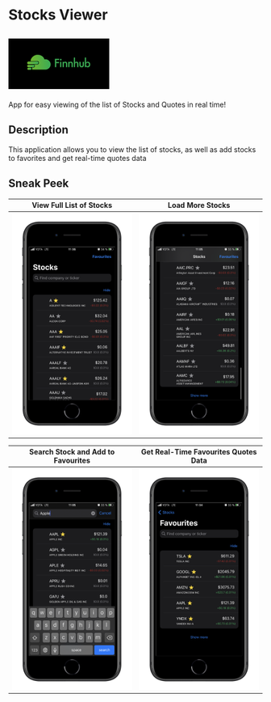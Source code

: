 # Stocks Viewer
[![](images/finnhub-logo.png)](https://finnhub.io)
---
App for easy viewing of the list of Stocks and Quotes in real time!

## Description
This application allows you to view the list of stocks, as well as add stocks to favorites and get real-time quotes data

## Sneak Peek
View Full List of Stocks | Load More Stocks
:-----------------------:|:-------------:
![](images/stocks.png) | ![](images/show-more.png)

Search Stock and Add to Favourites |  Get Real-Time Favourites Quotes Data
:---------------------:|:-----------------:
![](images/search.png) | ![](images/favourites.png)
